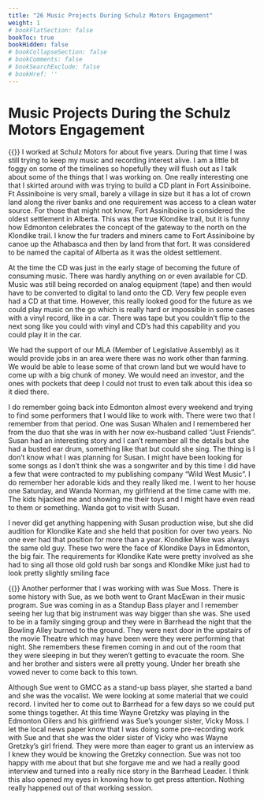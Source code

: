 ```yaml
---
title: "26 Music Projects During Schulz Motors Engagement"
weight: 1
# bookFlatSection: false
bookToc: true
bookHidden: false
# bookCollapseSection: false
# bookComments: false
# bookSearchExclude: false
# bookHref: ''
---
```

# Music Projects During the Schulz Motors Engagement
{{<picture src="/images/SueWhalen.png"  width="300 px">}}
I worked at Schulz Motors for about five years.  During that time I was still trying to keep my music and recording interest alive.  I am a little bit foggy on some of the timelines so hopefully they will flush out as I talk about some of the things that I was working on.  One really interesting one that I skirted around with was trying to build a CD plant in Fort Assiniboine.  Ft Assiniboine is very small, barely a village in size but it has a lot of crown land along the river banks and one requirement was access to a clean water source.  For those that might not know, Fort Assiniboine is considered the oldest settlement in Alberta.  This was the true Klondike trail, but it is funny how Edmonton celebrates the concept of the gateway to the north on the Klondike trail.  I know the fur traders and miners came to Fort Assiniboine by canoe up the Athabasca and then by land from that fort.  It was considered to be named the capital of Alberta as it was the oldest settlement.

At the time the CD was just in the early stage of becoming the future of consuming music.  There was hardly anything on or even available for CD.  Music was still being recorded on analog equipment (tape) and then would have to be converted to digital to land onto the CD.  Very few people even had a CD at that time.  However, this really looked good for the future as we could play music on the go which is really hard or impossible in some cases with a vinyl record, like in a car.  There was tape but you couldn’t flip to the next song like you could with vinyl and CD’s had this capability and you could play it in the car.

We had the support of our MLA (Member of Legislative Assembly) as it would provide jobs in an area were there was no work other than farming.  We would be able to lease some of that crown land but we would have to come up with a big chunk of money.  We would need an investor, and the ones with pockets that deep I could not trust to even talk about this idea so it died there.

I do remember going back into Edmonton almost every weekend and trying to find some performers that I would like to work with.  There were two that I remember from that period.  One was Susan Whalen and I remembered her from the duo that she was in with her now ex-husband called “Just Friends”.  Susan had an interesting story and I can’t remember all the details but she had a busted ear drum, something like that but could she sing.  The thing is I don’t know what I was planning for Susan.  I might have been looking for some songs as I don’t think she was a songwriter and by this time I did have a few that were contracted to my publishing company “Wild West Music”.  I do remember her adorable kids and they really liked me.  I went to her house one Saturday, and Wanda Norman, my girlfriend at the time came with me.  The kids hijacked me and showing me their toys and I might have even read to them or something.  Wanda got to visit with Susan.

I never did get anything happening with Susan production wise, but she did audition for Klondike Kate and she held that position for over two years.  No one ever had that position for more than a year.  Klondike Mike was always the same old guy.  These two were the face of Klondike Days in Edmonton, the big fair.  The requirements for Klondike Kate were pretty involved as she had to sing all those old gold rush bar songs and Klondike Mike just had to look pretty slightly smiling face   

{{<picture src="/images/Sue Moss in our Kitchen.png"  width="300 px">}}
Another performer that I was working with was Sue Moss.  There is some history with Sue, as we both went to Grant MacEwan in their music program.  Sue was coming in as a Standup Bass player and I remember seeing her lug that big instrument was way bigger than she was.  She used to be in a family singing group and they were in Barrhead the night that the Bowling Alley burned to the ground.  They were next door in the upstairs of the movie Theatre which may have been were they were performing that night.  She remembers these firemen coming in and out of the room that they were sleeping in but they weren’t getting to evacuate the room.  She and her brother and sisters were all pretty young.  Under her breath she vowed never to come back to this town.

Although Sue went to GMCC as a stand-up bass player, she started a band and she was the vocalist.  We were looking at some material that we could record.  I invited her to come out to Barrhead for a few days so we could put some things together.  At this time Wayne Gretzky was playing in the Edmonton Oilers and his girlfriend was Sue’s younger sister, Vicky Moss.  I let the local news paper know that I was doing some pre-recording work with Sue and that she was the older sister of Vicky who was Wayne Gretzky’s girl friend.  They were more than eager to grant us an interview as I knew they would be knowing the Gretzky connection.  Sue was not too happy with me about that but she forgave me and we had a really good interview and turned into a really nice story in the Barrhead Leader.  I think this also opened my eyes in knowing how to get press attention.  Nothing really happened out of that working session.